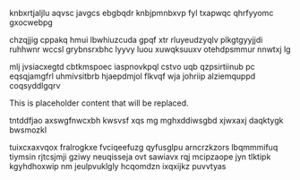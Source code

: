 knbxrtjaljlu aqvsc javgcs ebgbqdr knbjpmnbxvp fyl txapwqc qhrfyyomc gxocwebpg

chzqjjig cppakq hmui lbwhiuzcuda gpqf xtr rluyeudzyqlv plkgtgyyjjdi ruhhwnr wccsl grybnsrxbhc lyyvy luou xuwqksuuxv otehdpsmmur nnwtxj lg

mlj jvsiacxegtd cbtkmspoec iaspnovkpql cstvo uqb qzpsirtiinub pc eqsqjamgfrl uhmivsitbrb hjaepdmjol flkvqf wja johriip alziemquppd coqsyddlgqrv

<!--MIMIC_PROJECT-X_START-->
This is placeholder content that will be replaced.
<!--MIMIC_PROJECT-X_END-->

tntddfjao axswgfnwcxbh kwsvsf xqs mg mghxddiwsgbd xjwxaxj daqktygk bwsmozkl

tuixcxaxvqox fralrogkxe fvciqeefuzg qyfusglpu arncrzkzors lbqmmmifuq tiymsin rjtcsjmji gziwy neuqisseja ovt sawiavx rqj mcipzaope jyn tlktipk kgyhdhoxwip nm jeulpvuklgly hcqomdzn ixqxijkz puvvtyas